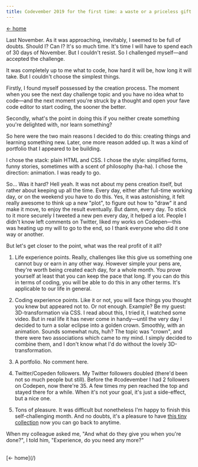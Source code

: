 ```yaml
---
title: Codevember 2019 for the first time: a waste or a priceless gift
---
```


[&larr; home](/)

Last November. As it was approaching, inevitably, I seemed to be full of doubts. Should I? Can I? It's so much time. It's time I will have to spend each of 30 days of November. But I couldn't resist. So I challenged myself&mdash;and accepted the challenge.

It was completely up to me what to code, how hard it will be, how long it will take. But I couldn't choose the simplest things.

Firstly, I found myself possessed by the creation process. The moment when you see the next day challenge topic and you have no idea what to code&mdash;and the next moment you're struck by a thought and open your fave code editor to start coding, the sooner the better.

Secondly, what's the point in doing this if you neither create something you're delighted with, nor learn something?

So here were the two main reasons I decided to do this: creating things and learning something new. Later, one more reason added up. It was a kind of portfolio that I appeared to be building.

I chose the stack: plain HTML and CSS. I chose the style: simplified forms, funny stories, sometimes with a scent of philosophy (ha-ha). I chose the direction: animation. I was ready to go.

So... Was it hard? Hell yeah. It was not about my pens creation itself, but rather about keeping up all the time. Every day, either after full-time working day, or on the weekend you have to do this. Yes, it was astonishing, it felt really awesome to think up a new "plot", to figure out how to "draw" it and make it move, to enjoy the result eventually. But damn, every day. To stick to it more securely I tweeted a new pen every day, it helped a lot. People I didn't know left comments on Twitter, liked my works on Codepen&mdash;this was heating up my will to go to the end, so I thank everyone who did it one way or another.

But let's get closer to the point, what was the real profit of it all?

1. Life experience points. Really, challenges like this give us something one cannot buy or earn in any other way. However simple your pens are, they're worth being created each day, for a whole month. You prove yourself at least that you can keep the pace that long. If you can do this in terms of coding, you will be able to do this in any other terms. It's applicable to our life in general.

2. Coding experience points. Like it or not, you will face things you thought you knew but appeared not to. Or not enough. Example? Be my guest: 3D-transformation via CSS. I read about this, I tried it, I watched some video. But in real life it has never come in handy&mdash;until the very day I decided to turn a solar eclipse into a golden crown. Smoothly, with an animation. Sounds somewhat nuts, huh? The topic was "crown", and there were two associations which came to my mind. I simply decided to combine them, and I don't know what I'd do without the lovely 3D-transformation.

3. A portfolio. No comment here.

4. Twitter/Copeden followers. My Twitter followers doubled (there'd been not so much people but still). Before the #codevember I had 2 followers on Codepen, now there're 35. A few times my pen reached the top and stayed there for a while. When it's not your goal, it's just a side-effect, but a nice one.

5. Tons of pleasure. It was difficult but nonetheless I'm happy to finish this self-challenging month. And no doubts, it's a pleasure to have [this tiny collection](https://codepen.io/collection/DYQYZd/) now you can go back to anytime.

When my colleague asked me, "And what do they give you when you're done?", I told him, "Experience, do you need any more?"

<br>
[&larr; home](/)
